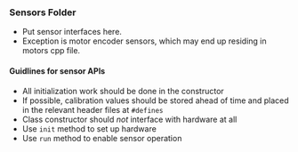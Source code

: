 ### Sensors Folder
- Put sensor interfaces here. 
- Exception is motor encoder sensors, which may end up residing in motors cpp file.

#### Guidlines for sensor APIs
- All initialization work should be done in the constructor
- If possible, calibration values should be stored ahead of time and placed in the relevant header files at `#defines`
- Class constructor should *not* interface with hardware at all
- Use `init` method to set up hardware
- Use `run` method to enable sensor operation
